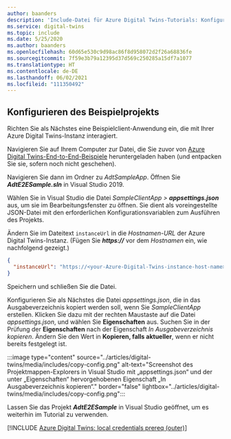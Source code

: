 ```yaml
---
author: baanders
description: 'Include-Datei für Azure Digital Twins-Tutorials: Konfigurieren des Beispielprojekts'
ms.service: digital-twins
ms.topic: include
ms.date: 5/25/2020
ms.author: baanders
ms.openlocfilehash: 60d65e530c9d98ac86f8d958072d2f26a68836fe
ms.sourcegitcommit: 7f59e3b79a12395d37d569c250285a15df7a1077
ms.translationtype: HT
ms.contentlocale: de-DE
ms.lasthandoff: 06/02/2021
ms.locfileid: "111350492"
---
```

## <a name="configure-the-sample-project"></a>Konfigurieren des Beispielprojekts

Richten Sie als Nächstes eine Beispielclient-Anwendung ein, die mit Ihrer Azure Digital Twins-Instanz interagiert.

Navigieren Sie auf Ihrem Computer zur Datei, die Sie zuvor von [Azure Digital Twins-End-to-End-Beispiele](/samples/azure-samples/digital-twins-samples/digital-twins-samples) heruntergeladen haben (und entpacken Sie sie, sofern noch nicht geschehen).

Navigieren Sie dann im Ordner zu _AdtSampleApp_. Öffnen Sie _**AdtE2ESample.sln**_ in Visual Studio 2019. 

Wählen Sie in Visual Studio die Datei _SampleClientApp > **appsettings.json**_ aus, um sie im Bearbeitungsfenster zu öffnen. Sie dient als voreingestellte JSON-Datei mit den erforderlichen Konfigurationsvariablen zum Ausführen des Projekts.

Ändern Sie im Dateitext `instanceUrl` in die *Hostnamen-URL* der Azure Digital Twins-Instanz. (Fügen Sie **_https://_** vor dem *Hostnamen* ein, wie nachfolgend gezeigt.)

```json
{
  "instanceUrl": "https://<your-Azure-Digital-Twins-instance-host-name>"
}
```

Speichern und schließen Sie die Datei. 

Konfigurieren Sie als Nächstes die Datei *appsettings.json*, die in das Ausgabeverzeichnis kopiert werden soll, wenn Sie *SampleClientApp* erstellen. Klicken Sie dazu mit der rechten Maustaste auf die Datei *appsettings.json*, und wählen Sie **Eigenschaften** aus. Suchen Sie in der Prüfung der **Eigenschaften** nach der Eigenschaft *In Ausgabeverzeichnis kopieren*. Ändern Sie den Wert in **Kopieren, falls aktueller**, wenn er nicht bereits festgelegt ist.

:::image type="content" source="../articles/digital-twins/media/includes/copy-config.png" alt-text="Screenshot des Projektmappen-Explorers in Visual Studio mit „appsettings.json“ und der unter „Eigenschaften“ hervorgehobenen Eigenschaft „In Ausgabeverzeichnis kopieren“." border="false" lightbox="../articles/digital-twins/media/includes/copy-config.png":::

Lassen Sie das Projekt _**AdtE2ESample**_ in Visual Studio geöffnet, um es weiterhin im Tutorial zu verwenden.

[!INCLUDE [Azure Digital Twins: local credentials prereq (outer)](digital-twins-local-credentials-outer.md)]
